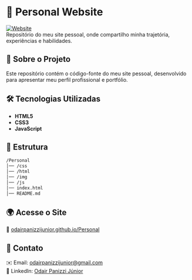 # 🚀 Personal Website  

[![Website](https://img.shields.io/badge/Website-LIVE-blue?style=flat&logo=google-chrome&logoColor=white)](https://odairpanizzijunior.github.io/Personal/)  
Repositório do meu site pessoal, onde compartilho minha trajetória, experiências e habilidades.  

## 📌 Sobre o Projeto  
Este repositório contém o código-fonte do meu site pessoal, desenvolvido para apresentar meu perfil profissional e portfólio.  

## 🛠 Tecnologias Utilizadas  
- **HTML5**  
- **CSS3**  
- **JavaScript**  

## 📂 Estrutura  
```bash
/Personal
│── /css
│── /html
│── /img
│── /js
│── index.html
│── README.md
```

## 🌍 Acesse o Site  
🔗 [odairpanizzijunior.github.io/Personal](https://odairpanizzijunior.github.io/Personal/)

## 📧 Contato  
✉️ Email: [odairpanizzijunior@gmail.com](mailto:odairpanizzijunior@gmail.com)  
💼 LinkedIn: [Odair Panizzi Júnior](https://www.linkedin.com/in/odairpanizzijunior/)

